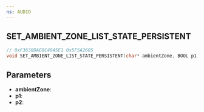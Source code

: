 ```yaml
---
ns: AUDIO
---
```

## SET_AMBIENT_ZONE_LIST_STATE_PERSISTENT

```c
// 0xF3638DAE8C4045E1 0x5F5A2605
void SET_AMBIENT_ZONE_LIST_STATE_PERSISTENT(char* ambientZone, BOOL p1, BOOL p2);
```


## Parameters
* **ambientZone**: 
* **p1**: 
* **p2**: 

